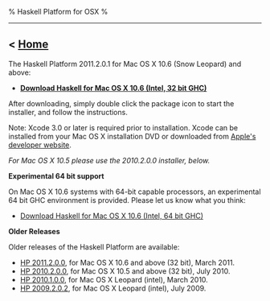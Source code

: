 % Haskell Platform for OSX
%

-------------------------------
< [Home]
-------------------------------

[Home]: index.html

<!--
The Haskell Platform installer for Mac OS X Leopard (10.5), Snow Leopard
and above (including 64 bit), Intel only, via BitTorrent.  Please consider using the torrent for a faster download:

* <a id="download" href="http://hackage.haskell.org/platform/2010.2.0.0/torrents/haskell-platform-2010.2.0.0.i386.dmg.torrent" onClick="javascript: pageTracker._trackPageview('/downloads/torrent/mac'); ">Torrent for Mac OS X (intel)</a>
-->

The Haskell Platform 2011.2.0.1 for Mac OS X 10.6 (Snow Leopard) and above:  

* **<a id="download" href="http://lambda.galois.com/hp-tmp/2011.2.0.1/Haskell%20Platform%202011.2.0.1-i386.pkg" onClick="javascript: pageTracker._trackPageview('/downloads/mac'); ">Download Haskell for Mac OS X 10.6 (Intel, 32 bit GHC)</a>**

After downloading, simply double click the package icon to start the installer, and follow the instructions.

Note: Xcode 3.0 or later is required prior to installation. Xcode can be installed from your Mac OS X installation DVD or downloaded from [Apple's developer website](http://developer.apple.com).

<i>For Mac OS X 10.5 please use the 2010.2.0.0 installer, below.</i>

**Experimental 64 bit support**

On Mac OS X 10.6 systems with 64-bit capable processors, an experimental
64 bit GHC environment is provided. Please let us know what you think:

* <a id="download" href="http://lambda.galois.com/hp-tmp/2011.2.0.1/Haskell%20Platform%202011.2.0.1-x86_64.pkg" onClick="javascript: pageTracker._trackPageview('/downloads/mac'); ">Download Haskell for Mac OS X 10.6 (Intel, 64 bit GHC)</a>

<!--
**Build from Source**

If you already have a GHC 7.0.2, but not the full platform, you can build it
from source on the Mac:

![](http://hackage.haskell.org/platform/icons/source.png)
<a href="http://lambda.galois.com/hp-tmp/2011.2.0.0-rc/haskell-platform-2011.2.0.0.tar.gz" onClick="javascript: pageTracker._trackPageview('/downloads/source'); ">haskell-platform-2011.2.0.0.tar.gz</a>

You need GHC 7.0.2 installed before building the platform. You can get this from your distro or
you can get a [GHC 7.0.2 generic binary].

[GHC 7.0.2 generic binary]: http://haskell.org/ghc/download_ghc_7_0_2.html#distros

To install from source download and unpack the installer, then (possibly with 'sudo'):

        ./configure
        make
        make install

  -->

**Older Releases**

Older releases of the Haskell Platform are available:

* <a id="download" href="http://lambda.galois.com/hp-tmp/2011.2.0.0/Haskell%20Platform%202011.2.0.0-i386.pkg" onClick="javascript: pageTracker._trackPageview('/downloads/mac/old');">HP 2011.2.0.0</a>, for Mac OS X 10.6 and above (32 bit), March 2011.
* <a id="download" href="http://lambda.haskell.org/hp-tmp/2010.2.0.0/haskell-platform-2010.2.0.0.i386.dmg"    onClick="javascript: pageTracker._trackPageview('/downloads/mac/old'); ">HP 2010.2.0.0</a>, for Mac OS X 10.5 and above (32 bit), July 2010.
* <a id="download" href="http://hackage.haskell.org/platform/2010.1.0.0/haskell-platform-2010.1.0.1-i386.dmg" onClick="javascript: pageTracker._trackPageview('/downloads/mac/old'); ">HP 2010.1.0.0</a>, for Mac OS X Leopard (intel), March 2010.
* <a id="download" href="http://hackage.haskell.org/platform/2009.2.0.2/haskell-platform-2009.2.0.2-i386.dmg" onClick="javascript: pageTracker._trackPageview('/downloads/mac/old'); ">HP 2009.2.0.2</a>, for Mac OS X Leopard (intel), July 2009.
